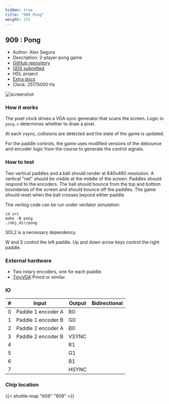 ```yaml
---
hidden: true
title: "909 Pong"
weight: 193
---
```


## 909 : Pong

* Author: Alex Segura
* Description: 2-player pong game
* [GitHub repository](https://github.com/alex-segura/tt06-pong)
* [GDS submitted](https://github.com/alex-segura/tt06-pong/actions/runs/7875283322)
* HDL project
* [Extra docs](None)
* Clock: 25175000 Hz

<!---

This file is used to generate your project datasheet. Please fill in the information below and delete any unused
sections.

You can also include images in this folder and reference them in the markdown. Each image must be less than
512 kb in size, and the combined size of all images must be less than 1 MB.
-->


![screenshot](screen.png)

### How it works

The pixel clock drives a VGA sync generator that scans the screen. Logic in `pong.v` determines whether to draw a pixel.

At each vsync, collisions are detected and the state of the game is updated.

For the paddle controls, the game uses modified versions of the debounce and encoder logic from the course to generate the control signals.

### How to test

Two vertical paddles and a ball should render at 640x480 resolution. A vertical "net" should be visible at the middle of the screen. Paddles should respond to the encoders. The ball should bounce from the top and bottom boundaries of the screen and should bounce off the paddles. The game should reset when the ball crosses beyond either paddle.

The verilog code can be run under verilator simulation:

```shell
cd src
make -B pong
./obj_dir/pong
```

SDL2 is a necessary dependency.

W and S control the left paddle. Up and down arrow keys control the right paddle.

### External hardware

- Two rotary encoders, one for each paddle.
- [TinyVGA](https://github.com/mole99/tiny-vga) Pmod or similar.


### IO

| # | Input          | Output         | Bidirectional   |
| - | -------------- | -------------- | --------------- |
| 0 | Paddle 1 encoder A | R0 |  |
| 1 | Paddle 1 encoder B | G0 |  |
| 2 | Paddle 2 encoder A | B0 |  |
| 3 | Paddle 2 encoder B | VSYNC |  |
| 4 |  | R1 |  |
| 5 |  | G1 |  |
| 6 |  | B1 |  |
| 7 |  | HSYNC |  |

### Chip location

{{< shuttle-map "tt06" "909" >}}
